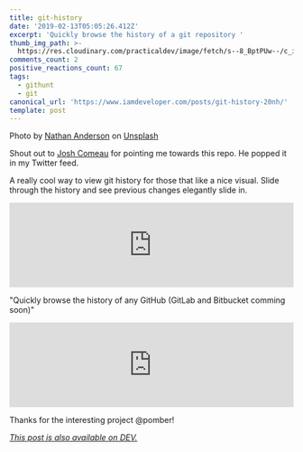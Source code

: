 ```yaml
---
title: git-history
date: '2019-02-13T05:05:26.412Z'
excerpt: 'Quickly browse the history of a git repository '
thumb_img_path: >-
  https://res.cloudinary.com/practicaldev/image/fetch/s--8_BptPUw--/c_imagga_scale,f_auto,fl_progressive,h_420,q_auto,w_1000/https://thepracticaldev.s3.amazonaws.com/i/ulidmgllcwzax0a6g4yl.jpg
comments_count: 2
positive_reactions_count: 67
tags:
  - githunt
  - git
canonical_url: 'https://www.iamdeveloper.com/posts/git-history-20nh/'
template: post
---
```


Photo by [Nathan Anderson](https://unsplash.com/photos/c7fShzYk4bA?utm_source=unsplash&utm_medium=referral&utm_content=creditCopyText) on [Unsplash](https://unsplash.com/?utm_source=unsplash&utm_medium=referral&utm_content=creditCopyText)

Shout out to [Josh Comeau](https://twitter.com/JoshWComeau) for pointing me towards this repo. He popped it in my Twitter feed.

A really cool way to view git history for those that like a nice visual. Slide through the history and see previous changes elegantly slide in.

<iframe class="liquidTag" src="https://dev.to/embed/twitter?args=1095029354839588867" style="border: 0; width: 100%;"></iframe>

"Quickly browse the history of any GitHub (GitLab and Bitbucket comming soon)"

<iframe class="liquidTag" src="https://dev.to/embed/github?args=https%3A%2F%2Fgithub.com%2Fpomber%2Fgit-history" style="border: 0; width: 100%;"></iframe>

Thanks for the interesting project @pomber!

_[This post is also available on DEV.](https://dev.to/nickytonline/git-history-20nh)_

<script>
const parent = document.getElementsByTagName('head')[0];
const script = document.createElement('script');
script.type = 'text/javascript';
script.src = 'https://cdnjs.cloudflare.com/ajax/libs/iframe-resizer/4.1.1/iframeResizer.min.js';
script.charset = 'utf-8';
script.onload = function() {
    window.iFrameResize({}, '.liquidTag');
};
parent.appendChild(script);
</script>
